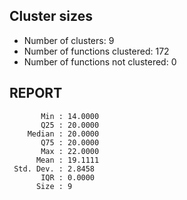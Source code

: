 ## Cluster sizes
* Number of clusters: 9
* Number of functions clustered: 172
* Number of functions not clustered: 0

## REPORT
```
       Min : 14.0000
       Q25 : 20.0000
    Median : 20.0000
       Q75 : 20.0000
       Max : 22.0000
      Mean : 19.1111
 Std. Dev. : 2.8458
       IQR : 0.0000
      Size : 9
```